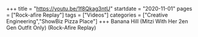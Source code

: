 +++
title = "https://youtu.be/1f8Qkag3ntU"
startdate = "2020-11-01"
pages = ["Rock-afire Replay"]
tags = ["Videos"]
categories = ["Creative Engineering","ShowBiz Pizza Place"]
+++
Banana Hill (Mitzi With Her 2en Gen Outfit Only) (Rock-Afire Replay)
